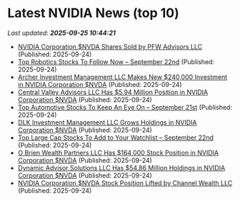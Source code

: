 # Latest NVIDIA News (top 10)
_Last updated: **2025-09-25 10:44:21**_

- [NVIDIA Corporation $NVDA Shares Sold by PFW Advisors LLC](https://www.etfdailynews.com/2025/09/24/nvidia-corporation-nvda-shares-sold-by-pfw-advisors-llc/) (Published: 2025-09-24)
- [Top Robotics Stocks To Follow Now – September 22nd](https://www.etfdailynews.com/2025/09/24/top-robotics-stocks-to-follow-now-september-22nd/) (Published: 2025-09-24)
- [Archer Investment Management LLC Makes New $240,000 Investment in NVIDIA Corporation $NVDA](https://www.etfdailynews.com/2025/09/24/archer-investment-management-llc-makes-new-240000-investment-in-nvidia-corporation-nvda/) (Published: 2025-09-24)
- [Central Valley Advisors LLC Has $5.94 Million Position in NVIDIA Corporation $NVDA](https://www.etfdailynews.com/2025/09/24/central-valley-advisors-llc-has-5-94-million-position-in-nvidia-corporation-nvda/) (Published: 2025-09-24)
- [Top Automotive Stocks To Keep An Eye On – September 21st](https://www.etfdailynews.com/2025/09/24/top-automotive-stocks-to-keep-an-eye-on-september-21st/) (Published: 2025-09-24)
- [DLK Investment Management LLC Grows Holdings in NVIDIA Corporation $NVDA](https://www.etfdailynews.com/2025/09/24/dlk-investment-management-llc-grows-holdings-in-nvidia-corporation-nvda/) (Published: 2025-09-24)
- [Top Large Cap Stocks To Add to Your Watchlist – September 22nd](https://www.etfdailynews.com/2025/09/24/top-large-cap-stocks-to-add-to-your-watchlist-september-22nd/) (Published: 2025-09-24)
- [O Brien Wealth Partners LLC Has $164,000 Stock Position in NVIDIA Corporation $NVDA](https://www.etfdailynews.com/2025/09/24/o-brien-wealth-partners-llc-has-164000-stock-position-in-nvidia-corporation-nvda/) (Published: 2025-09-24)
- [Dynamic Advisor Solutions LLC Has $54.86 Million Holdings in NVIDIA Corporation $NVDA](https://www.etfdailynews.com/2025/09/24/dynamic-advisor-solutions-llc-has-54-86-million-holdings-in-nvidia-corporation-nvda/) (Published: 2025-09-24)
- [NVIDIA Corporation $NVDA Stock Position Lifted by Channel Wealth LLC](https://www.etfdailynews.com/2025/09/24/nvidia-corporation-nvda-stock-position-lifted-by-channel-wealth-llc/) (Published: 2025-09-24)
